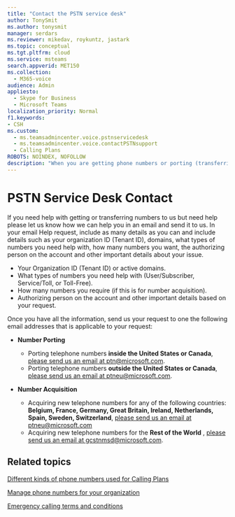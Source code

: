 ```yaml
---
title: "Contact the PSTN service desk"
author: TonySmit
ms.author: tonysmit
manager: serdars
ms.reviewer: mikedav, roykuntz, jastark
ms.topic: conceptual
ms.tgt.pltfrm: cloud
ms.service: msteams
search.appverid: MET150
ms.collection: 
  - M365-voice
audience: Admin
appliesto: 
  - Skype for Business
  - Microsoft Teams
localization_priority: Normal
f1.keywords: 
- CSH
ms.custom:
  - ms.teamsadmincenter.voice.pstnservicedesk
  - ms.teamsadmincenter.voice.contactPSTNsupport
  - Calling Plans
ROBOTS: NOINDEX, NOFOLLOW
description: "When you are getting phone numbers or porting (transferring) numbers for your organization, you may need to get help and support at the PSTN service desk."
---
```

# PSTN Service Desk Contact

If you need help with getting or transferring numbers to us but need help please let us know how we can help you in an email and send it to us. In your email Help request, include as many details as you can and include details such as your organization ID (Tenant ID), domains, what types of numbers you need help with, how many numbers you want, the authorizing person on the account and other important details about your issue.

  - Your Organization ID (Tenant ID) or active domains.
  - What types of numbers you need help with (User/Subscriber, Service/Toll, or Toll-Free).
  - How many numbers you require (if this is for number acquisition).
  - Authorizing person on the account and other important details based on your request.

Once you have all the information, send us your request to one the following email addresses that is applicable to your request:
- **Number Porting**
    - Porting telephone numbers **inside the United States or Canada**, [please send us an email at ptn@microsoft.com](mailto:ptn@microsoft.com).
    - Porting telephone numbers **outside the United States or Canada**, [please send us an email at ptneu@microsoft.com](mailto:ptneu@microsoft.com).
    
- **Number Acquisition**
    - Acquiring new telephone numbers for any of the following countries: **Belgium, France, Germany, Great Britain, Ireland, Netherlands, Spain, Sweden, Switzerland**, [please send us an email at ptneu@microsoft.com](mailto:ptneu@microsoft.com)
    - Acquiring new telephone numbers for the **Rest of the World** , [please send us an email at gcstnmsd@microsoft.com](mailto:gcstnmsd@microsoft.com).

## Related topics

[Different kinds of phone numbers used for Calling Plans](../different-kinds-of-phone-numbers-used-for-calling-plans.md)

[Manage phone numbers for your organization](manage-phone-numbers-for-your-organization.md)

[Emergency calling terms and conditions](../emergency-calling-terms-and-conditions.md)
  
